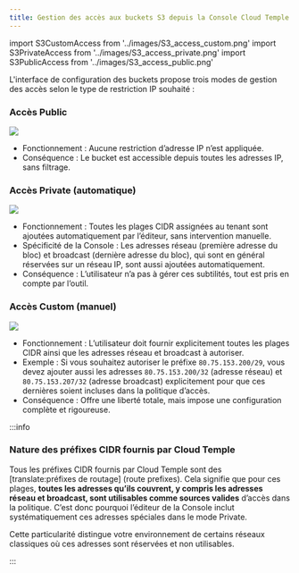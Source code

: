```yaml
---
title: Gestion des accès aux buckets S3 depuis la Console Cloud Temple
---
```

import S3CustomAccess from '../images/S3_access_custom.png'
import S3PrivateAccess from '../images/S3_access_private.png'
import S3PublicAccess from '../images/S3_access_public.png'

L'interface de configuration des buckets propose trois modes de gestion des accès selon le type de restriction IP souhaité :

### **Accès Public**

<img src={S3PublicAccess} />

  - Fonctionnement : Aucune restriction d’adresse IP n’est appliquée.
  - Conséquence : Le bucket est accessible depuis toutes les adresses IP, sans filtrage.

### **Accès Private (automatique)**

<img src={S3PrivateAccess} />

  - Fonctionnement : Toutes les plages CIDR assignées au tenant sont ajoutées automatiquement par l’éditeur, sans intervention manuelle.
  - Spécificité de la Console : Les adresses réseau (première adresse du bloc) et broadcast (dernière adresse du bloc), qui sont en général réservées sur un réseau IP, sont aussi ajoutées automatiquement.
  - Conséquence : L’utilisateur n’a pas à gérer ces subtilités, tout est pris en compte par l’outil.

### **Accès Custom (manuel)**

<img src={S3CustomAccess} />

  - Fonctionnement : L’utilisateur doit fournir explicitement toutes les plages CIDR ainsi que les adresses réseau et broadcast à autoriser.
  - Exemple : Si vous souhaitez autoriser le préfixe `80.75.153.200/29`, vous devez ajouter aussi les adresses `80.75.153.200/32` (adresse réseau) et `80.75.153.207/32` (adresse broadcast) explicitement pour que ces dernières soient incluses dans la politique d’accès.
  - Conséquence : Offre une liberté totale, mais impose une configuration complète et rigoureuse.

:::info

### Nature des préfixes CIDR fournis par Cloud Temple

Tous les préfixes CIDR fournis par Cloud Temple sont des [translate:préfixes de routage] (route prefixes). Cela signifie que pour ces plages, **toutes les adresses qu’ils couvrent, y compris les adresses réseau et broadcast, sont utilisables comme sources valides** d’accès dans la politique. C’est donc pourquoi l’éditeur de la Console inclut systématiquement ces adresses spéciales dans le mode Private.

Cette particularité distingue votre environnement de certains réseaux classiques où ces adresses sont réservées et non utilisables.

:::

